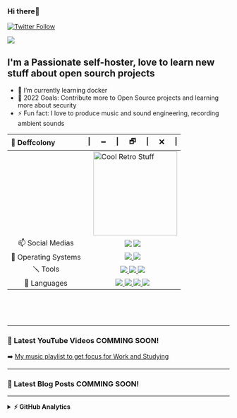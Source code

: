 ### Hi there👋

<!-- [![Website](https://img.shields.io/website?label=website.com&style=for-the-badge&url=https%3A%2F%2Fwebsite.com)](https://website.com) -->
[![Twitter Follow](https://img.shields.io/twitter/follow/deffcolony?color=1DA1F2&logo=twitter&style=for-the-badge)](https://twitter.com/intent/follow?original_referer=https%3A%2F%2Fgithub.com%2Fdeffcolony&screen_name=deffcolony)


<img src="https://komarev.com/ghpvc/?username=deffcolony">

## I'm a Passionate self-hoster, love to learn new stuff about open sourch projects

- 🐳 I’m currently learning docker
- 🔭 2022 Goals: Contribute more to Open Source projects and learning more about security
- ⚡ Fun fact: I love to produce music and sound engineering, recording ambient sounds



<div align="center">
  <table>
    <thead>
      <tr>
        <th align="left">🌌 Deffcolony</th>
        <th align="right">|⠀⠀🗕⠀⠀|⠀⠀🗗⠀⠀|⠀⠀🗙⠀⠀|</th>
      </tr>
    </thead>
    <tbody>
      <tr>
        <td colspan="2">
          <a href="#blank"><img src="https://i.gifer.com/origin/81/819e6ef27c2f13b211813f61ee68b201.gif" align="right" title="Some anime gif" width="190px" height="auto" alt="Cool Retro Stuff"></a>
      <tr>
        <td align="center">📫 Social Medias</td>
        <td align="center">
          <a href="https://steamcommunity.com/id/deffcolony/"><img src="https://img.shields.io/badge/Steam-000000?style=flat&logo=steam&logoColor=white"></a>
          <a href="https://gitlab.com/deffcolony"><img src="https://img.shields.io/badge/GitLab-330F63?style=flat&logo=gitlab&logoColor=white"></a>
        </td>
      </tr>
      <tr>
        <td align="center">💾 Operating Systems</td>
        <td align="center">
          <a href="#blank">
          <a href="https://www.microsoft.com/en-us/software-download/windows11"><img src="https://img.shields.io/badge/OS-Windows_11-0078D6?style=flat&logo=microsoft&logoColor=white"> 
          <a href="https://ubuntu.com/download/server"><img src="https://img.shields.io/badge/OS-Ubuntu_Server-E95420?style=flat&logo=ubuntu&logoColor=orange">
          </a>
        </td>
      </tr>
      <tr>
        <td align="center">🪛 Tools</td>
        <td align="center">
          <a href="#blank">
             <a href="https://code.visualstudio.com"><img src="https://img.shields.io/badge/IDE-VS_Code-0078D4?style=flat&logo=visual%20studio%20code&logoColor=white">
             <a href="https://www.gimp.org/downloads"><img src="https://img.shields.io/badge/GIMP-5C5543?style=flat&logo=gimp&logoColor=white">
             <a href="https://mobaxterm.mobatek.net/download.html"><img src="https://img.shields.io/badge/MobaXterm-5C5543?style=flat&logo=gnometerminal&logoColor=white">
          </a>
        </td>
      </tr>
      <tr>
        <td align="center">🚀 Languages</td>
        <td align="center">
          <a href="#blank">
            <img src="https://img.shields.io/badge/PowerShell-5391FE?style=flat&logo=PowerShell&logoColor=white">
            <img src="https://img.shields.io/badge/HTML5-E34F26?style=flat&logo=html5&logoColor=white">
            <img src="https://img.shields.io/badge/CSS3-1572B6?style=flat&logo=css3&logoColor=white">
            <img src="https://img.shields.io/badge/Python-3776AB?style=flat&logo=python&logoColor=FFD343">
          </a>
        </td>
      </tr>
    </tbody>
  </table>
</div>

<br />




<br />
<br />

---

### 🎥 Latest YouTube Videos COMMING SOON!

<!-- YOUTUBE:START -->

<!-- - [text placeholder](link placeholder) -->
<!-- - [text placeholder](link placeholder) -->
<!-- - [text placeholder](link placeholder) -->

<!-- YOUTUBE:END -->

<!-- ➡️ [more YouTube posts...](https://https://www.youtube.com/deffcolony) -->

➡️ [My music playlist to get focus for Work and Studying](https://youtube.com/playlist?list=PLMxrgfFYbFxTeDibuj1Jdj6PXVzcmT0VS)

---

### 📕 Latest Blog Posts COMMING SOON!

<!-- BLOG-POST-LIST:START -->

<!-- - [text placeholder](link placeholder) -->
<!-- - [text placeholder](link placeholder) -->
<!-- - [text placeholder](link placeholder) -->

<!-- BLOG-POST-LIST:END -->

<!-- ➡️ [more blog posts...](https://website) -->

---


<details>
  <summary><b>⚡ GitHub Analytics</b></summary>
  <br />
  <div align="center">
    <a href="#blank">
      <img src="https://github-readme-stats.vercel.app/api?username=deffcolony&hide_title&show_icons=true&theme=vue&include_all_commits=true&count_private=true" height="180px" title="Nature is love 💚" alt="Deffcolony's stats" />
      <img src="https://github-readme-stats.vercel.app/api/top-langs/?username=deffcolony&layout=compact&theme=vue&langs_count=8&hide=jupyter%20notebook,java" height="180px" title="Nature is life 🧬" alt="Most Used Languages" />
    </a>
  </div>
</details>



<!-- [website]: https://website -->
[twitter]: https://twitter.com/deffcolony
[youtube]: https://youtube.com/deffcolony
[mobaterminal]: https://mobaxterm.mobatek.net/
[studiocode]: https://code.visualstudio.com/
[github]: https://github.com/deffcolony
[html5]: https://en.wikipedia.org/wiki/HTML
[css]: https://en.wikipedia.org/wiki/CSS
